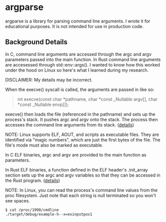 # argparse

argparse is a library for parsing command line arguments. I wrote it for
educational purposes. It is not intended for use in production code.

## Background Details

In C, command line arguments are accessed through the argc and argv parameters
passed into the main function. In Rust command line arguments are accesessed
through std::env::args(). I wanted to know how this worked under the hood on
Linux so here's what I learned during my research. 

DISCLAIMER: My details may be incorrect.

When the execve() syscall is called, the arguments are passed in like so:
> int execve(const char *pathname, char *const _Nullable argv[],
>                  char *const _Nullable envp[]);

execve() then loads the file (referenced in the pathname) and sets up the
process's stack. It pushes argc and argv onto the stack. The process then
accesses the command line arguments from its stack.
([details](https://elixir.bootlin.com/linux/v3.18/source/fs/binfmt_elf.c#L294))

NOTE: Linux supports ELF, AOUT, and scripts as executable files. They are
identified via "magic numbers", which are just the first bytes of the file.
The file's mode must also be marked as executable. 

In C ELF binaries, argc and argv are provided to the main function as parameters.

In Rust ELF binaries, a function defined in the ELF header's .init_array section
sets up the argc and argv variables so that they can be accessed in the Rust
program.
([details](https://github.com/rust-lang/rust/blob/1.52.0/library/std/src/sys/unix/args.rs#L87))

NOTE: In Linux, you can read the process's command line values from the proc
filesystem. Just note that each string is null terminated so you won't see spaces.

```
$ cat /proc/1998/cmdline 
./target/debug/example-h--x=exinputpos1
```